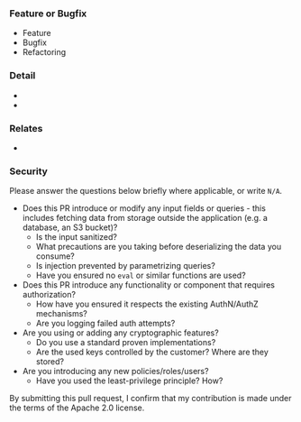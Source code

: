 ### Feature or Bugfix
<!-- please choose -->
- Feature
- Bugfix
- Refactoring

### Detail
- <feature1 or bug1>
- <feature2 or bug2>

### Relates
- <URL or Ticket>

### Security
Please answer the questions below briefly where applicable, or write `N/A`.

- Does this PR introduce or modify any input fields or queries - this includes
fetching data from storage outside the application (e.g. a database, an S3 bucket)?
  - Is the input sanitized?
  - What precautions are you taking before deserializing the data you consume?
  - Is injection prevented by parametrizing queries?
  - Have you ensured no `eval` or similar functions are used?
- Does this PR introduce any functionality or component that requires authorization?
  - How have you ensured it respects the existing AuthN/AuthZ mechanisms?
  - Are you logging failed auth attempts?
- Are you using or adding any cryptographic features?
  - Do you use a standard proven implementations?
  - Are the used keys controlled by the customer? Where are they stored?
- Are you introducing any new policies/roles/users?
  - Have you used the least-privilege principle? How?


By submitting this pull request, I confirm that my contribution is made under the terms of the Apache 2.0 license.
